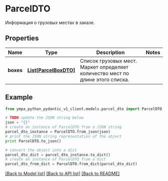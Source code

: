 # ParcelDTO

Информация о грузовых местах в заказе.

## Properties
Name | Type | Description | Notes
------------ | ------------- | ------------- | -------------
**boxes** | [**List[ParcelBoxDTO]**](ParcelBoxDTO.md) | Список грузовых мест. Маркет определяет количество мест по длине этого списка. | 

## Example

```python
from ympa_python_pydantic_v1_client.models.parcel_dto import ParcelDTO

# TODO update the JSON string below
json = "{}"
# create an instance of ParcelDTO from a JSON string
parcel_dto_instance = ParcelDTO.from_json(json)
# print the JSON string representation of the object
print ParcelDTO.to_json()

# convert the object into a dict
parcel_dto_dict = parcel_dto_instance.to_dict()
# create an instance of ParcelDTO from a dict
parcel_dto_from_dict = ParcelDTO.from_dict(parcel_dto_dict)
```
[[Back to Model list]](../README.md#documentation-for-models) [[Back to API list]](../README.md#documentation-for-api-endpoints) [[Back to README]](../README.md)


